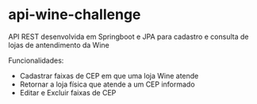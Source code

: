 # api-wine-challenge
API REST desenvolvida em Springboot e JPA para cadastro e consulta de lojas de antendimento da Wine

Funcionalidades:
- Cadastrar faixas de CEP em que uma loja Wine atende
- Retornar a loja física que atende a um CEP informado
- Editar e Excluir faixas de CEP
